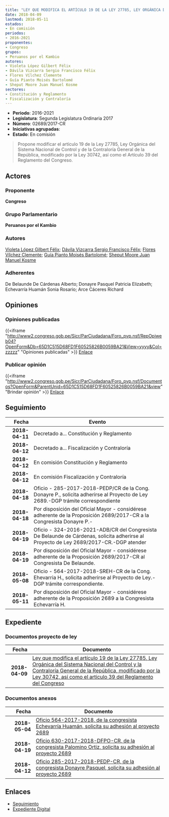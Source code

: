 ```yaml
---
title: "LEY QUE MODIFICA EL ARTÍCULO 19 DE LA LEY 27785, LEY ORGÁNICA DEL SISTEMA NACIONAL DE CONTROL Y DE LA CONTRALORÍA GENERAL DE LA REPÚBLICA, MODIFICADO POR LA LEY 30742, ASÍ COMO EL ARTÍCULO 39 DEL REGLAMENTO DEL CONGRESO"
date: 2018-04-09
lastmod: 2018-05-11
estados:
- En comisión
periodos:
- 2016-2021
proponentes:
- Congreso
grupos:
- Peruanos por el Kambio
autores:
- Violeta López Gilbert Félix
- Dávila Vizcarra Sergio Francisco Félix
- Flores Vílchez Clemente
- Guía Pianto Moisés Bartolomé
- Sheput Moore Juan Manuel Kosme
sectores:
- Constitución y Reglamento
- Fiscalización y Contraloría
---
```

- **Periodo**: 2016-2021
- **Legislatura**: Segunda Legislatura Ordinaria 2017
- **Número**: 02689/2017-CR
- **Iniciativas agrupadas**: 
- **Estado**: En comisión

> Propone modificar el artículo 19 de la Ley 27785, Ley Orgánica del Sistema Nacional de Control y de la Contraloría General de la República, modificado por la Ley 30742, así como el Artículo 39 del Reglamento del Congreso.


## Actores

### Proponente

**Congreso**

### Grupo Parlamentario

**Peruanos por el Kambio**

### Autores

[Violeta López Gilbert Félix](mailto:mailto:gvioleta@congreso.gob.pe); [Dávila Vizcarra Sergio Francisco Félix](mailto:mailto:sdavila@congreso.gob.pe); [Flores Vílchez Clemente](mailto:mailto:cflores@congreso.gob.pe); [Guía Pianto Moisés Bartolomé](mailto:mailto:mguia@congreso.gob.pe); [Sheput Moore Juan Manuel Kosme](mailto:mailto:jsheput@congreso.gob.pe)

### Adherentes

De Belaunde De Cárdenas Alberto; Donayre Pasquel Patricia Elizabeth; Echevarría Huamán Sonia Rosario; Arce Cáceres Richard

## Opiniones

### Opiniones publicadas

{{<iframe "http://www2.congreso.gob.pe/Sicr/ParCiudadana/Foro_pvp.nsf/RepOpiweb04?OpenForm&Db=65D1C515D68FD1F60525826B0059BA21&View=yyyy&Col=zzzzz" "Opiniones publicadas" >}}
[Enlace](http://www2.congreso.gob.pe/Sicr/ParCiudadana/Foro_pvp.nsf/RepOpiweb04?OpenForm&Db=65D1C515D68FD1F60525826B0059BA21&View=yyyy&Col=zzzzz)

### Publicar opinión

{{<iframe "http://www2.congreso.gob.pe/Sicr/ParCiudadana/Foro_pvp.nsf/Documentos?OpenForm&ParentUnid=65D1C515D68FD1F60525826B0059BA21&view" "Brindar opinión" >}}
[Enlace](http://www2.congreso.gob.pe/Sicr/ParCiudadana/Foro_pvp.nsf/Documentos?OpenForm&ParentUnid=65D1C515D68FD1F60525826B0059BA21&view)


## Seguimiento

| Fecha | Evento |
|------:|--------|
| **2018-04-11** | Decretado a... Constitución y Reglamento |
| **2018-04-12** | Decretado a... Fiscalización y Contraloría |
| **2018-04-12** | En comisión Constitución y Reglamento |
| **2018-04-12** | En comisión Fiscalización y Contraloría |
| **2018-04-18** | Oficio - 285-2017-2018-PEDP/CR de la Cong. Donayre P., solicita adherirse al Proyecto de Ley 2689.-DGP trámite correspondiente |
| **2018-04-18** | Por disposición del Oficial Mayor - considérese adherente de la Proposición 2689/2017-CR a la Congresista Donayre P.- |
| **2018-04-19** | Oficio - 324-2016-2021-ADB/CR del Congresista De Belaunde de Cárdenas, solicita adherirse al Proyecto de Ley 2689/2017-CR.-DGP atender |
| **2018-04-19** | Por disposición del Oficial Mayor - considérese adherente de la Proposición 2689/2017-CR al Congresista De Belaunde. |
| **2018-05-08** | Oficio - 564-2017-2018-SREH-CR de la Cong. Ehevarria H., solicita adherirse al Proyecto de Ley.-DGP trámite correspondiente. |
| **2018-05-11** | Por disposición del Oficial Mayor - considérese adherente de la Proposición 2689 a la Congresista Echevarría H. |

## Expediente

### Documentos proyecto de ley

| Fecha | Documento |
|------:|-----------|
| **2018-04-09** | [Ley que modifica el artículo 19 de la Ley 27785, Ley Orgánica del Sistema Nacional del Control y la Contraloría General de la República, modificado por la Ley 30742, así como el artículo 39 del Reglamento del Congreso](http://www.leyes.congreso.gob.pe/Documentos/2016_2021/Proyectos_de_Ley_y_de_Resoluciones_Legislativas/PL0268920180409.pdf) |

### Documentos anexos

| Fecha | Documento |
|------:|-----------|
| **2018-05-04** | [Oficio 564-2017-2018, de la congresista Echevarría Huamán, solicita su adhesión al proyecto 2689](http://www.leyes.congreso.gob.pe/Documentos/2016_2021/Oficios/Congresistas/OFICIO-564-2017-2018-SREH-CR.pdf) |
| **2018-04-19** | [Oficio 630-2017-2018-DFPO-CR, de la congresista Palomino Ortiz, solicita su adhesión al proyecto 2689](http://www.leyes.congreso.gob.pe/Documentos/2016_2021/Adhesiones/Proyectos_de_Ley/OFICIO-630-2017-2018-DFPO-CR.PDF) |
| **2018-04-12** | [Oficio 285-2017-2018-PEDP-CR, de la congresista Donayre Pasquel, solicita su adhesión al proyecto 2689](http://www.leyes.congreso.gob.pe/Documentos/2016_2021/Adhesiones/Proyectos_de_Ley/OFICIO-285-2017-2018-PEDP-CR.pdf) |

## Enlaces

- [Seguimiento](http://www2.congreso.gob.pe/Sicr/TraDocEstProc/CLProLey2016.nsf/f7fff46988ca05b1052578e100829cc7/b632491ac35268910525826d0062ef5a?OpenDocument)
- [Expediente Digital](http://www2.congreso.gob.pe/Sicr/TraDocEstProc/CLProLey2016.nsf/f7fff46988ca05b1052578e100829cc7/b632491ac35268910525826d0062ef5a?OpenDocument&Click=05257FB7005EB655.eb71d0cf91d8294e05256cdf006b5706/$Body/0.1C6C)

